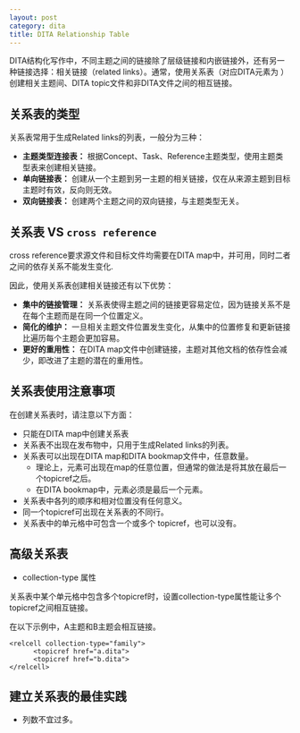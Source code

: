 ```yaml
---
layout: post
category: dita
title: DITA Relationship Table
---
```


DITA结构化写作中，不同主题之间的链接除了层级链接和内嵌链接外，还有另一种链接选择：相关链接（related links）。通常，使用关系表（对应DITA元素为<reltable>
）创建相关主题间、DITA topic文件和非DITA文件之间的相互链接。

## 关系表的类型

关系表常用于生成Related links的列表，一般分为三种：

- **主题类型连接表：** 根据Concept、Task、Reference主题类型，使用主题类型表来创建相关链接。
- **单向链接表：** 创建从一个主题到另一主题的相关链接，仅在从来源主题到目标主题时有效，反向则无效。
- **双向链接表：** 创建两个主题之间的双向链接，与主题类型无关。

## 关系表 VS `cross reference`

cross reference要求源文件和目标文件均需要在DITA map中，并可用，同时二者之间的依存关系不能发生变化.

因此，使用关系表创建相关链接还有以下优势：

- **集中的链接管理：** 关系表使得主题之间的链接更容易定位，因为链接关系不是在每个主题而是在同一个位置定义。
- **简化的维护：** 一旦相关主题文件位置发生变化，从集中的位置修复和更新链接比遍历每个主题会更加容易。
- **更好的重用性：** 在DITA map文件中创建链接，主题对其他文档的依存性会减少，即改进了主题的潜在的重用性。

## 关系表使用注意事项

在创建关系表时，请注意以下方面：

- 只能在DITA map中创建关系表
- 关系表不出现在发布物中，只用于生成Related links的列表。
- 关系表可以出现在DITA map和DITA bookmap文件中，任意数量。
  - 理论上，<reltable>元素可出现在map的任意位置，但通常的做法是将其放在最后一个topicref之后。
  - 在DITA bookmap中，<reltable>元素必须是最后一个元素。
- 关系表中各列的顺序和相对位置没有任何意义。
- 同一个topicref可出现在关系表的不同行。
- 关系表中的单元格中可包含一个或多个 topicref，也可以没有。

## 高级关系表

- collection-type 属性

关系表中某个单元格中包含多个topicref时，设置collection-type属性能让多个topicref之间相互链接。

在以下示例中，A主题和B主题会相互链接。

```
<relcell collection-type="family">
      <topicref href="a.dita">
      <topicref href="b.dita">
</relcell>
```

## 建立关系表的最佳实践

- 列数不宜过多。

